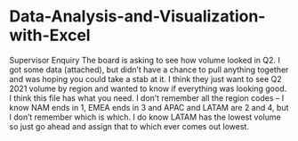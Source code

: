 # Data-Analysis-and-Visualization-with-Excel

Supervisor Enquiry
The board is asking to see how volume looked in Q2. I got some data (attached), but didn’t have a chance to pull anything together and was hoping you could take a stab at it.
I think they just want to see Q2 2021 volume by region and wanted to know if everything was looking good. I think this file has what you need. I don’t remember all the region codes – I know NAM ends in 1, EMEA ends in 3 and APAC and LATAM are 2 and 4, but I don’t remember which is which. I do know LATAM has the lowest volume so just go ahead and assign that to which ever comes out lowest.
